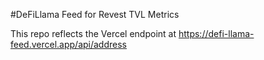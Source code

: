 #DeFiLlama Feed for Revest TVL Metrics

This repo reflects the Vercel endpoint at https://defi-llama-feed.vercel.app/api/address